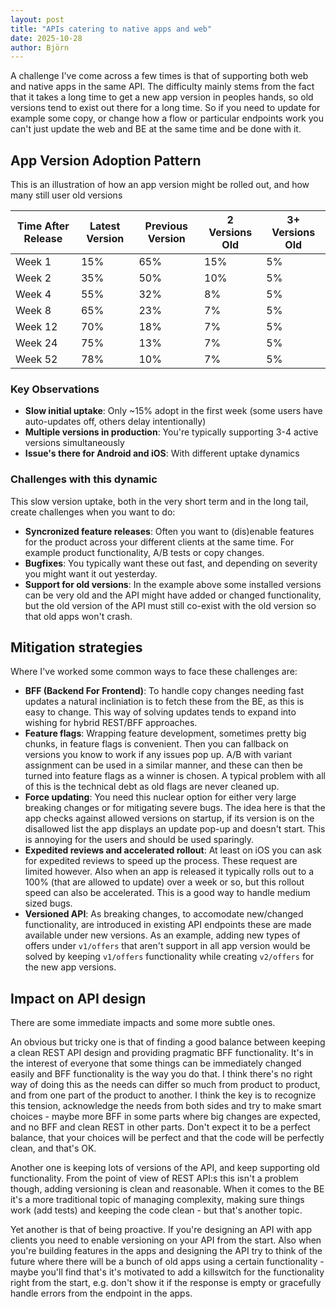 ```yaml
---
layout: post
title: "APIs catering to native apps and web"
date: 2025-10-28
author: Björn
---
```



A challenge I've come across a few times is that of supporting both web and native apps in the same API. The difficulty mainly stems from the fact that it takes a long time to get a new app version in peoples hands, so old versions tend to exist out there for a long time. So if you need to update for example some copy, or change how a flow or particular endpoints work you can't just update the web and BE at the same time and be done with it.


## App Version Adoption Pattern
This is an illustration of how an app version might be rolled out, and how many still user old versions

| Time After Release | Latest Version | Previous Version | 2 Versions Old | 3+ Versions Old |
|-------------------|----------------|------------------|----------------|-----------------|
| Week 1            | 15%            | 65%              | 15%            | 5%              |
| Week 2            | 35%            | 50%              | 10%            | 5%              |
| Week 4            | 55%            | 32%              | 8%             | 5%              |
| Week 8            | 65%            | 23%              | 7%             | 5%              |
| Week 12           | 70%            | 18%              | 7%             | 5%              |
| Week 24           | 75%            | 13%              | 7%             | 5%              |
| Week 52           | 78%            | 10%              | 7%             | 5%              |


### Key Observations

- **Slow initial uptake**: Only ~15% adopt in the first week (some users have auto-updates off, others delay intentionally)
- **Multiple versions in production**: You're typically supporting 3-4 active versions simultaneously
- **Issue's there for Android and iOS**: With different uptake dynamics

### Challenges with this dynamic
This slow version uptake, both in the very short term and in the long tail, create challenges when you want to do:

- **Syncronized feature releases**: Often you want to (dis)enable features for the product across your different clients at the same time. For example product functionality, A/B tests or copy changes.  
- **Bugfixes**: You typically want these out fast, and depending on severity you might want it out yesterday.  
- **Support for old versions**: In the example above some installed versions can be very old and the API might have added or changed functionality, but the old version of the API must still co-exist with the old version so that old apps won't crash.

## Mitigation strategies
Where I've worked some common ways to face these challenges are:   
- **BFF (Backend For Frontend)**: To handle copy changes needing fast updates a natural incliniation is to fetch these from the BE, as this is easy to change. This way of solving updates tends to expand into wishing for hybrid REST/BFF approaches.   
- **Feature flags**: Wrapping feature development, sometimes pretty big chunks, in feature flags is convenient. Then you can fallback on versions you know to work if any issues pop up. A/B with variant assignment can be used in a similar manner, and these can then be turned into feature flags as a winner is chosen. A typical problem with all of this is the technical debt as old flags are never cleaned up.  
- **Force updating**: You need this nuclear option for either very large breaking changes or for mitigating severe bugs. The idea here is that the app checks against allowed versions on startup, if its version is on the disallowed list the app displays an update pop-up and doesn't start. This is annoying for the users and should be used sparingly.
- **Expedited reviews and accelerated rollout**: At least on iOS you can ask for expedited reviews to speed up the process. These request are limited however. Also when an app is released it typically rolls out to a 100% (that are allowed to update) over a week or so, but this rollout speed can also be accelerated. This is a good way to handle medium sized bugs.
- **Versioned API**: As breaking changes, to accomodate new/changed functionality, are introduced in existing API endpoints these are made available under new versions. As an example, adding new types of offers under `v1/offers` that aren't support in all app version would be solved by keeping `v1/offers` functionality while creating `v2/offers` for the new app versions. 

## Impact on API design
There are some immediate impacts and some more subtle ones. 

An obvious but tricky one is that of finding a good balance between keeping a clean REST API design and providing pragmatic BFF functionality. It's in the interest of everyone that some things can be immediately changed easily and BFF functionality is the way you do that. I think there's no right way of doing this as the needs can differ so much from product to product, and from one part of the product to another. I think the key is to recognize this tension, acknowledge the needs from both sides and try to make smart choices - maybe more BFF in some parts where big changes are expected, and no BFF and clean REST in other parts. Don't expect it to be a perfect balance, that your choices will be perfect  and that the code will be perfectly clean, and that's OK.

Another one is keeping lots of versions of the API, and keep supporting old functionality. From the point of view of REST API:s this isn't a problem though, adding versioning is clean and reasonable. When it comes to the BE it's a more traditional topic of managing complexity, making sure things work (add tests) and keeping the code clean - but that's another topic.

Yet another is that of being proactive. If you're designing an API with app clients you need to enable versioning on your API from the start. Also when you're building features in the apps and designing the API try to think of the future where there will be a bunch of old apps using a certain functionality - maybe you'll find that's it's motivated to add a killswitch for the functionality right from the start, e.g. don't show it if the response is empty or gracefully handle errors from the endpoint in the apps.